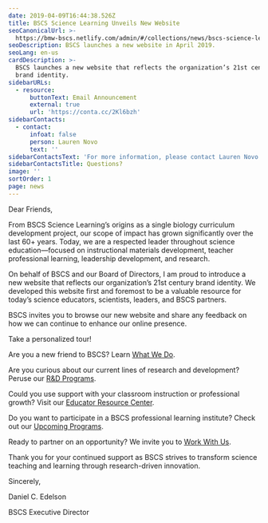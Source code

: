 ```yaml
---
date: 2019-04-09T16:44:38.526Z
title: BSCS Science Learning Unveils New Website
seoCanonicalUrl: >-
  https://bmw-bscs.netlify.com/admin/#/collections/news/bscs-science-learning-unveils-new-website
seoDescription: BSCS launches a new website in April 2019.
seoLang: en-us
cardDescription: >-
  BSCS launches a new website that reflects the organization’s 21st century
  brand identity.
sidebarURLs:
  - resource:
      buttonText: Email Announcement
      external: true
      url: 'https://conta.cc/2Kl6bzh'
sidebarContacts:
  - contact:
      infoat: false
      person: Lauren Novo
      text: ''
sidebarContactsText: 'For more information, please contact Lauren Novo.'
sidebarContactsTitle: Questions?
image: ''
sortOrder: 1
page: news
---
```

Dear Friends,

From BSCS Science Learning’s origins as a single biology curriculum development project, our scope of impact has grown significantly over the last 60+ years. Today, we are a respected leader throughout science education—focused on instructional materials development, teacher professional learning, leadership development, and research. 

On behalf of BSCS and our Board of Directors, I am proud to introduce a new website that reflects our organization’s 21st century brand identity. We developed this website first and foremost to be a valuable resource for today’s science educators, scientists, leaders, and BSCS partners.  

BSCS invites you to browse our new website and share any feedback on how we can continue to enhance our online presence. 

Take a personalized tour!

Are you a new friend to BSCS? Learn [What We Do](https://bscs.org/our-work/what-we-do/). 

Are you curious about our current lines of research and development? Peruse our [R&D Programs](https://bscs.org/our-work/rd-programs/). 

Could you use support with your classroom instruction or professional growth? Visit our [Educator Resource Center](https://bscs.org/resources/educator-resource-center/). 

Do you want to participate in a BSCS professional learning institute? Check out our [Upcoming Programs](https://bscs.org/upcoming-programs). 

Ready to partner on an opportunity? We invite you to [Work With Us](https://bscs.org/connect/work-with-us/). 

Thank you for your continued support as BSCS strives to transform science teaching and learning through research-driven innovation.

Sincerely, 

Daniel C. Edelson

BSCS Executive Director
